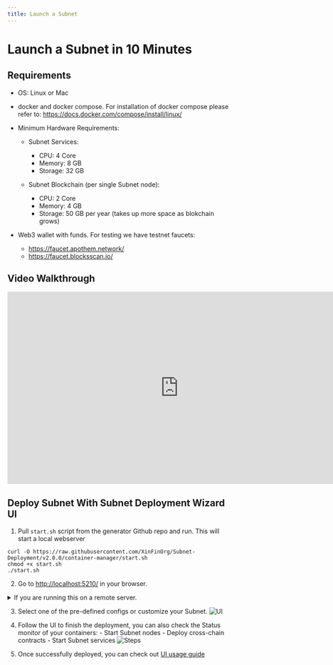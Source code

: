 ```yaml
---
title: Launch a Subnet
---
```


# Launch a Subnet in 10 Minutes

## Requirements
  - OS: Linux or Mac

  - docker and docker compose. For installation of docker compose please refer to: https://docs.docker.com/compose/install/linux/

  - Minimum Hardware Requirements:
    - Subnet Services:
        - CPU: 4 Core
        - Memory: 8 GB
        - Storage: 32 GB

    - Subnet Blockchain (per single Subnet node): 
        - CPU: 2 Core
        - Memory: 4 GB
        - Storage: 50 GB per year (takes up more space as blokchain grows)

  - Web3 wallet with funds. For testing we have testnet faucets:
    - https://faucet.apothem.network/ 
    - https://faucet.blocksscan.io/

## Video Walkthrough
<iframe width="768" height="432" src="https://www.youtube.com/embed/-SXsRbn6hN8" title="Setting Up Your Own XDC-Subnet Tutorial" frameborder="0" allow="accelerometer; autoplay; clipboard-write; encrypted-media; gyroscope; picture-in-picture; web-share" referrerpolicy="strict-origin-when-cross-origin" allowfullscreen></iframe>


## Deploy Subnet With Subnet Deployment Wizard UI

  1. Pull `start.sh` script from the generator Github repo and run. This will start a local webserver
  ```
  curl -O https://raw.githubusercontent.com/XinFinOrg/Subnet-Deployment/v2.0.0/container-manager/start.sh
  chmod +x start.sh
  ./start.sh
  ```
  
  2. Go to [http://localhost:5210/](http://localhost:5210) in your browser.
  <details>
  <summary>If you are running this on a remote server.</summary>
  <p>
    - if this is running on your server, first use ssh tunnel: <code>ssh -N -L localhost:5210:localhost:5210 USERNAME@IP_ADDRESS -i SERVER_KEY_FILE</code>
   <br> 
    - if you are using VSCode Remote Explorer, ssh tunnel will be available by default
  </p>
  </details>

  3. Select one of the pre-defined configs or customize your Subnet.
  ![UI](../img/ui.png)

  4. Follow the UI to finish the deployment, you can also check the Status monitor of your containers:
    - Start Subnet nodes
    - Deploy cross-chain contracts
    - Start Subnet services
  ![Steps](../img/steps.png)

  5. Once successfully deployed, you can check out [UI usage guide](../using_subnet/using_subnet.md)
  
  <!-- 6. (Optional) if you deployed Subswap, check out the usage here: -->

<!-- ## Removing Subnet

### Shutdown Subnet
  Under `generated` directory
  ```
  docker compose --env-file docker-compose.env --profile services down 
  docker compose --env-file docker-compose.env --profile machine1 down
  ```

### Deleting Subnet 

  Remove `xdcchain*`, `bootnodes`, and `stats-service` directories
  Warning: this cannot be undone
  ``` 
  rm -rf xdcchain* bootnodes stats-service
  ``` -->
